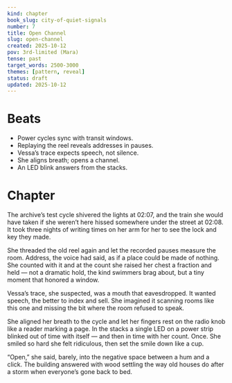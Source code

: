 ```yaml
---
kind: chapter
book_slug: city-of-quiet-signals
number: 7
title: Open Channel
slug: open-channel
created: 2025-10-12
pov: 3rd-limited (Mara)
tense: past
target_words: 2500-3000
themes: [pattern, reveal]
status: draft
updated: 2025-10-12
---
```


# Beats
- Power cycles sync with transit windows.
- Replaying the reel reveals addresses in pauses.
- Vessa’s trace expects speech, not silence.
- She aligns breath; opens a channel.
- An LED blink answers from the stacks.

# Chapter
The archive’s test cycle shivered the lights at 02:07, and the train she would have taken if she weren’t here hissed somewhere under the street at 02:08. It took three nights of writing times on her arm for her to see the lock and key they made.

She threaded the old reel again and let the recorded pauses measure the room. Address, the voice had said, as if a place could be made of nothing. She counted with it and at the count she raised her chest a fraction and held — not a dramatic hold, the kind swimmers brag about, but a tiny moment that honored a window.

Vessa’s trace, she suspected, was a mouth that eavesdropped. It wanted speech, the better to index and sell. She imagined it scanning rooms like this one and missing the bit where the room refused to speak.

She aligned her breath to the cycle and let her fingers rest on the radio knob like a reader marking a page. In the stacks a single LED on a power strip blinked out of time with itself — and then in time with her count. Once. She smiled so hard she felt ridiculous, then set the smile down like a cup.

“Open,” she said, barely, into the negative space between a hum and a click. The building answered with wood settling the way old houses do after a storm when everyone’s gone back to bed.

